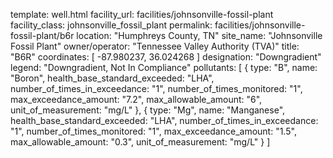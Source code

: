 template: well.html
facility_url: facilities/johnsonville-fossil-plant
facility_class: johnsonville_fossil_plant
permalink: facilities/johnsonville-fossil-plant/b6r
location: "Humphreys County, TN"
site_name: "Johnsonville Fossil Plant"
owner/operator: "Tennessee Valley Authority (TVA)"
title: "B6R"
coordinates: [
  -87.980237,
  36.024268
]
designation: "Downgradient"
legend: "Downgradient, Not In Compliance"
pollutants: [
  {
  type: "B",
  name: "Boron",
  health_base_standard_exceeded: "LHA",
  number_of_times_in_exceedance: "1",
  number_of_times_monitored: "1",
  max_exceedance_amount: "7.2",
  max_allowable_amount: "6",
  unit_of_measurement: "mg/L"
  },
  {
  type: "Mg",
  name: "Manganese",
  health_base_standard_exceeded: "LHA",
  number_of_times_in_exceedance: "1",
  number_of_times_monitored: "1",
  max_exceedance_amount: "1.5",
  max_allowable_amount: "0.3",
  unit_of_measurement: "mg/L"
  }
]
